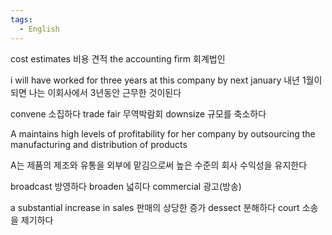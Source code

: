 ```yaml
---
tags:
  - English
---
```

cost estimates 비용 견적
the accounting firm 회계법인


i will have worked for three years at this company by next january
내년 1월이 되면 나는 이회사에서 3년동안 근무한 것이된다

convene 소집하다
trade fair 무역박람회
downsize 규모를 축소하다

A maintains high levels of profitability for her company by outsourcing the manufacturing and distribution of products

A는 제품의 제조와 유통을 외부에 맡김으로써 높은 수준의 회사 수익성을 유지한다

broadcast 방영하다
broaden 넓히다
commercial 광고(방송)

a substantial increase in sales 판매의 상당한 증가
dessect 분해하다
court 소송을 제기하다
